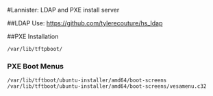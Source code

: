 #Lannister: LDAP and PXE install server

##LDAP
Use: https://github.com/tylerecouture/hs_ldap
 

##PXE Installation

`/var/lib/tftpboot/`

### PXE Boot Menus
`/var/lib/tftboot/ubuntu-installer/amd64/boot-screens`
`/var/lib/tftboot/ubuntu-installer/amd64/boot-screens/vesamenu.c32`
